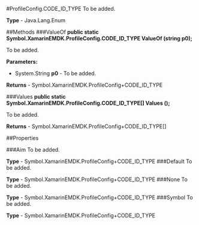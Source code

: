 #ProfileConfig.CODE_ID_TYPE
To be added.

**Type** - Java.Lang.Enum

##Methods
###ValueOf
**public static Symbol.XamarinEMDK.ProfileConfig.CODE_ID_TYPE ValueOf (string p0);**

To be added.

**Parameters:** 

* System.String **p0** - To be added.

**Returns** - Symbol.XamarinEMDK.ProfileConfig+CODE_ID_TYPE

###Values
**public static Symbol.XamarinEMDK.ProfileConfig.CODE_ID_TYPE[] Values ();**

To be added.


**Returns** - Symbol.XamarinEMDK.ProfileConfig+CODE_ID_TYPE[]

##Properties

###Aim
To be added.

**Type** - Symbol.XamarinEMDK.ProfileConfig+CODE_ID_TYPE
###Default
To be added.

**Type** - Symbol.XamarinEMDK.ProfileConfig+CODE_ID_TYPE
###None
To be added.

**Type** - Symbol.XamarinEMDK.ProfileConfig+CODE_ID_TYPE
###Symbol
To be added.

**Type** - Symbol.XamarinEMDK.ProfileConfig+CODE_ID_TYPE


